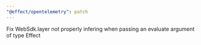 ```yaml
---
"@effect/opentelemetry": patch
---
```


Fix WebSdk.layer not properly infering when passing an evaluate argument of type Effect
